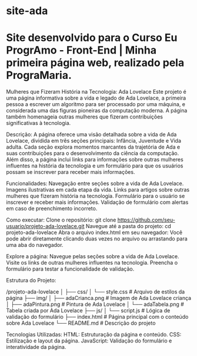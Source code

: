 # site-ada
<b><h1> Site desenvolvido para o Curso Eu ProgrAmo - Front-End | Minha primeira página web, realizado pela PrograMaria.</b></h1>


Mulheres que Fizeram História na Tecnologia: Ada Lovelace
Este projeto é uma página informativa sobre a vida e legado de Ada Lovelace, a primeira pessoa a escrever um algoritmo para ser processado por uma máquina, e considerada uma das figuras pioneiras da computação moderna. A página também homenageia outras mulheres que fizeram contribuições significativas à tecnologia.

Descrição:
A página oferece uma visão detalhada sobre a vida de Ada Lovelace, dividida em três seções principais: Infância, Juventude e Vida adulta. Cada seção explora momentos marcantes da trajetória de Ada e suas contribuições para o desenvolvimento da ciência da computação. Além disso, a página inclui links para informações sobre outras mulheres influentes na história da tecnologia e um formulário para que os usuários possam se inscrever para receber mais informações.

Funcionalidades:
Navegação entre seções sobre a vida de Ada Lovelace.
Imagens ilustrativas em cada etapa da vida.
Links para artigos sobre outras mulheres que fizeram história na tecnologia.
Formulário para o usuário se inscrever e receber mais informações.
Validação de formulário com alertas em caso de preenchimento incorreto.

Como executar:
Clone o repositório:
git clone https://github.com/seu-usuario/projeto-ada-lovelace.git
Navegue até a pasta do projeto:
cd projeto-ada-lovelace
Abra o arquivo index.html em seu navegador:
Você pode abrir diretamente clicando duas vezes no arquivo ou arrastando para uma aba do navegador.

Explore a página:
Navegue pelas seções sobre a vida de Ada Lovelace.
Visite os links de outras mulheres influentes na tecnologia.
Preencha o formulário para testar a funcionalidade de validação.

Estrutura do Projeto:

/projeto-ada-lovelace
│
├── css/
│   └── style.css         # Arquivo de estilos da página
├── img/
│   ├── adaCrianca.png     # Imagem de Ada Lovelace criança
│   ├── adaPintura.png     # Pintura de Ada Lovelace
│   └── adaTabela.png      # Tabela criada por Ada Lovelace
├── js/
│   └── script.js         # Lógica de validação do formulário
├── index.html            # Página principal com o conteúdo sobre Ada Lovelace
└── README.md             # Descrição do projeto

Tecnologias Utilizadas:
HTML: Estruturação da página e conteúdo.
CSS: Estilização e layout da página.
JavaScript: Validação do formulário e interatividade da página.

